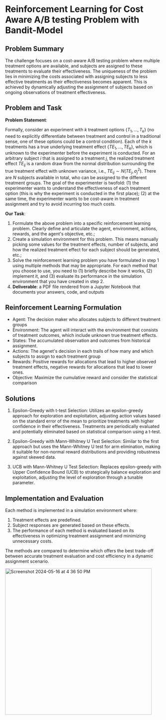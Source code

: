 # Reinforcement Learning for Cost Aware A/B testing Problem with Bandit-Model

## Problem Summary
The challenge focuses on a cost-aware A/B testing problem where multiple treatment options are available, and subjects are assigned to these treatments to evaluate their effectiveness. The uniqueness of the problem lies in minimizing the costs associated with assigning subjects to less effective treatments as their effectiveness becomes apparent. This is achieved by dynamically adjusting the assignment of subjects based on ongoing observations of treatment effectiveness.

## Problem and Task

**Problem Statement**: 

Formally, consider an experiment with $k$ treatment options $\{T_1, \ldots, T_k\}$ (no need to explicitly differentiate between treatment and control in a traditional sense, one of these options could be a control condition). Each of the $k$ treatments has a true underlying treatment effect $\{TE_1, \ldots, TE_k\}$, which is unknown to the experimenter before the experiment is conducted. For an arbitrary subject $i$ that is assigned to a treatment $j$, the realized treatment effect $TE_{ij}$ is a random draw from the normal distribution surrounding the true treatment effect with unknown variance, i.e., $TE_{ij} \sim N(TE_j, \sigma^2_j)$. There are $N$ subjects available in total, who can be assigned to the different treatment groups. The goal of the experimenter is twofold: (1) the experimenter wants to understand the effectiveness of each treatment option (this is why the experiment is conducted in the first place); (2) at the same time, the experimenter wants to be cost-aware in treatment assignment and try to avoid incurring too much costs.

**Our Task**:
1. Formulate the above problem into a specific reinforcement learning problem. Clearly define and articulate the agent, environment, actions, rewards, and the agent's objective, etc.;
2. Create a simulation environment for this problem. This means manually picking some values for the treatment effects, number of subjects, and how the realized treatment effect for each subject should be generated, etc.;
3. Solve the reinforcement learning problem you have formulated in step 1 using multiple methods that may be appropriate. For each method that you choose to use, you need to (1) briefly describe how it works, (2) implement it, and (3) evaluate its performance in the simulation environment that you have created in step 2.
4. **Deliverable**: a PDF file rendered from a Jupyter Notebook that documents your answers, code, and outputs

## Reinforcement Learning Formulation
- Agent: The decision maker who allocates subjects to different treatment groups
- Environment: The agent will interact with the environment that consists of treatment outcomes, which include unknown true treatment effects.
- States: The accumulated observation and outcomes from historical assignment.
- Actions: The agenet's decision in each trails of how many and which subjects to assign to each treatment group
- Rewards: Positive rewards for allocations that lead to higher observed treatment effects, negative rewards for allocations that lead to lower ones.
- Objective: Maximize the cumulative reward and consider the statistical comparison

## Solutions 
1. Epsilon-Greedy with t-test Selection: Utilizes an epsilon-greedy approach for exploration and exploitation, adjusting action values based on the standard error of the mean to prioritize treatments with higher confidence in their effectiveness. Treatments are periodically evaluated and potentially eliminated based on statistical comparison using a t-test.

2. Epsilon-Greedy with Mann-Whitney U Test Selection: Similar to the first approach but uses the Mann-Whitney U test for arm elimination, making it suitable for non-normal reward distributions and providing robustness against skewed data.

3. UCB with Mann-Whitney U Test Selection: Replaces epsilon-greedy with Upper Confidence Bound (UCB) to strategically balance exploration and exploitation, adjusting the level of exploration through a tunable parameter.

## Implementation and Evaluation
Each method is implemented in a simulation environment where:

1. Treatment effects are predefined.
2. Subject responses are generated based on these effects.
3. The performance of each method is evaluated based on its effectiveness in optimizing treatment assignment and minimizing unnecessary costs.

The methods are compared to determine which offers the best trade-off between accurate treatment evaluation and cost efficiency in a dynamic assignment scenario.

<img width="471" alt="Screenshot 2024-05-16 at 4 36 50 PM" src="https://github.com/YenChenHsu/Reinforcement-Learning-with-Bandit-Model-/assets/57134574/a2ae3081-6014-4d5e-8cc8-fdd5eca2c90b">

